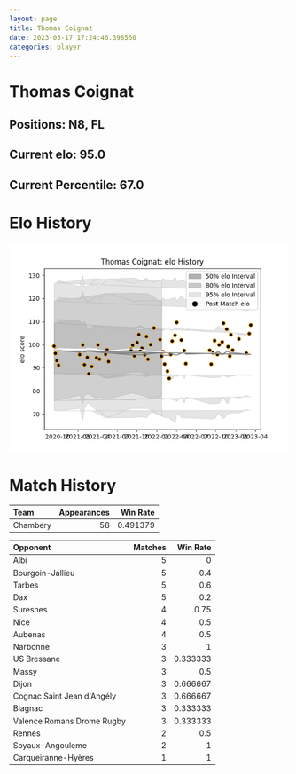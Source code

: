 ```yaml
---  
layout: page  
title: Thomas Coignat  
date: 2023-03-17 17:24:46.398560  
categories: player  
---
```

# Thomas Coignat

## Positions: N8, FL

## Current elo: 95.0

## Current Percentile: 67.0

# Elo History


![elo history](history_ThomasCoignat.png)
# Match History


| Team     |   Appearances |   Win Rate |
|:---------|--------------:|-----------:|
| Chambery |            58 |   0.491379 |

| Opponent                   |   Matches |   Win Rate |
|:---------------------------|----------:|-----------:|
| Albi                       |         5 |   0        |
| Bourgoin-Jallieu           |         5 |   0.4      |
| Tarbes                     |         5 |   0.6      |
| Dax                        |         5 |   0.2      |
| Suresnes                   |         4 |   0.75     |
| Nice                       |         4 |   0.5      |
| Aubenas                    |         4 |   0.5      |
| Narbonne                   |         3 |   1        |
| US Bressane                |         3 |   0.333333 |
| Massy                      |         3 |   0.5      |
| Dijon                      |         3 |   0.666667 |
| Cognac Saint Jean d'Angély |         3 |   0.666667 |
| Blagnac                    |         3 |   0.333333 |
| Valence Romans Drome Rugby |         3 |   0.333333 |
| Rennes                     |         2 |   0.5      |
| Soyaux-Angouleme           |         2 |   1        |
| Carqueiranne-Hyères        |         1 |   1        |